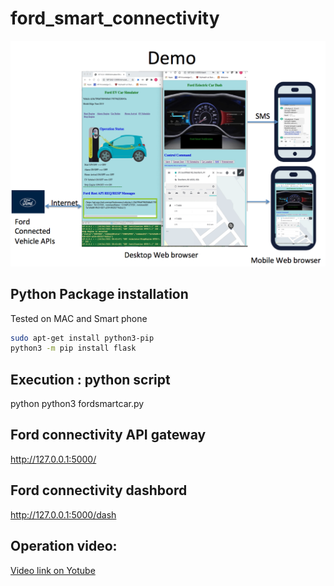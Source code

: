 # ford_smart_connectivity
![Software components flow](https://github.com/nparkgithub/ford_smart_connectivity/blob/main/Screen%20Shot%202021-07-16%20at%209.49.04%20AM.png)

## Python Package installation
  Tested on MAC and Smart phone
   ```bash
   sudo apt-get install python3-pip
   python3 -m pip install flask
   ```
## Execution : python script 
python python3 fordsmartcar.py 
## Ford connectivity API gateway
http://127.0.0.1:5000/
## Ford connectivity dashbord
http://127.0.0.1:5000/dash

## Operation video:
 [Video link on Yotube](https://youtu.be/k6EXuPOXjd8)
